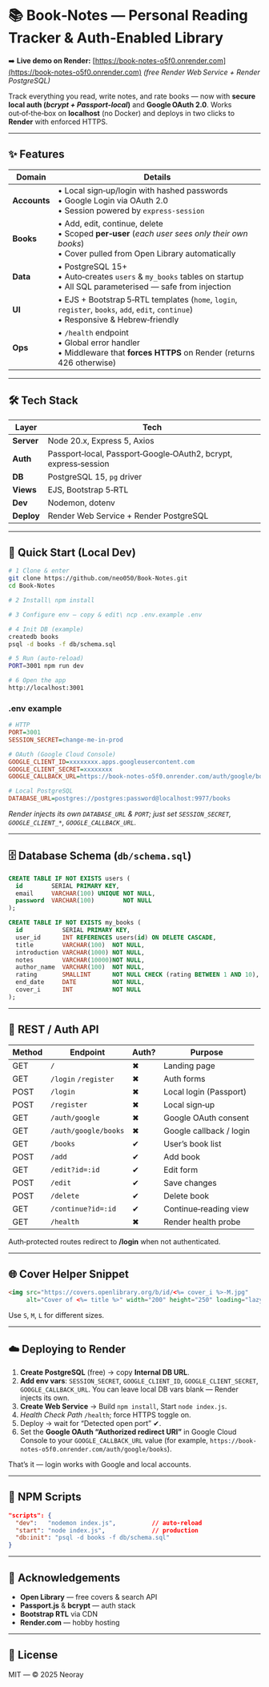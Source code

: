 # 📚 Book‑Notes — Personal Reading Tracker & Auth‑Enabled Library

➡️ **Live demo on Render:** [https://book-notes-o5f0.onrender.com](https://book-notes-o5f0.onrender.com)
*(free Render Web Service + Render PostgreSQL)*

Track everything you read, write notes, and rate books — now with **secure local auth (*bcrypt + Passport‑local*)** and **Google OAuth 2.0**.  Works out‑of‑the‑box on **localhost** (no Docker) and deploys in two clicks to **Render** with enforced HTTPS.

---

## ✨ Features

| Domain       | Details                                                                                                                                                |
| ------------ | ------------------------------------------------------------------------------------------------------------------------------------------------------ |
| **Accounts** | • Local sign‑up/login with hashed passwords  <br> • Google Login via OAuth 2.0  <br> • Session powered by `express‑session`                            |
| **Books**    | • Add, edit, continue, delete  <br> • Scoped **per‑user** (*each user sees only their own books*)  <br> • Cover pulled from Open Library automatically |
| **Data**     | • PostgreSQL 15+  <br> • Auto‑creates `users` & `my_books` tables on startup  <br> • All SQL parameterised — safe from injection                       |
| **UI**       | • EJS + Bootstrap 5‑RTL templates (`home`, `login`, `register`, `books`, `add`, `edit`, `continue`)  <br> • Responsive & Hebrew‑friendly               |
| **Ops**      | • `/health` endpoint  <br> • Global error handler  <br> • Middleware that **forces HTTPS** on Render (returns 426 otherwise)                           |

---

## 🛠 Tech Stack

| Layer      | Tech                                                            |
| ---------- | --------------------------------------------------------------- |
| **Server** | Node 20.x, Express 5, Axios                                     |
| **Auth**   | Passport‑local, Passport‑Google‑OAuth2, bcrypt, express‑session |
| **DB**     | PostgreSQL 15, `pg` driver                                      |
| **Views**  | EJS, Bootstrap 5‑RTL                                            |
| **Dev**    | Nodemon, dotenv                                                 |
| **Deploy** | Render Web Service + Render PostgreSQL                          |

---

## 🚀 Quick Start (Local Dev)

```bash
# 1 Clone & enter
git clone https://github.com/neo050/Book-Notes.git
cd Book-Notes

# 2 Install\ npm install

# 3 Configure env – copy & edit\ ncp .env.example .env

# 4 Init DB (example)
createdb books
psql -d books -f db/schema.sql

# 5 Run (auto‑reload)
PORT=3001 npm run dev

# 6 Open the app
http://localhost:3001
```

### .env example

```ini
# HTTP
PORT=3001
SESSION_SECRET=change‑me‑in‑prod

# OAuth (Google Cloud Console)
GOOGLE_CLIENT_ID=xxxxxxxx.apps.googleusercontent.com
GOOGLE_CLIENT_SECRET=xxxxxxxx
GOOGLE_CALLBACK_URL=https://book-notes-o5f0.onrender.com/auth/google/books

# Local PostgreSQL
DATABASE_URL=postgres://postgres:password@localhost:9977/books
```

*Render injects its own `DATABASE_URL` & `PORT`; just set `SESSION_SECRET`,
`GOOGLE_CLIENT_*`, `GOOGLE_CALLBACK_URL`.*

---

## 🗄 Database Schema (`db/schema.sql`)

```sql
CREATE TABLE IF NOT EXISTS users (
  id        SERIAL PRIMARY KEY,
  email     VARCHAR(100) UNIQUE NOT NULL,
  password  VARCHAR(100)        NOT NULL
);

CREATE TABLE IF NOT EXISTS my_books (
  id           SERIAL PRIMARY KEY,
  user_id      INT REFERENCES users(id) ON DELETE CASCADE,
  title        VARCHAR(100)  NOT NULL,
  introduction VARCHAR(1000) NOT NULL,
  notes        VARCHAR(10000)NOT NULL,
  author_name  VARCHAR(100)  NOT NULL,
  rating       SMALLINT      NOT NULL CHECK (rating BETWEEN 1 AND 10),
  end_date     DATE          NOT NULL,
  cover_i      INT           NOT NULL
);
```

---

## 📑 REST / Auth API

| Method | Endpoint             | Auth? | Purpose                 |
| ------ | -------------------- | ----- | ----------------------- |
| GET    | `/`                  | ✖     | Landing page            |
| GET    | `/login` `/register` | ✖     | Auth forms              |
| POST   | `/login`             | ✖     | Local login (Passport)  |
| POST   | `/register`          | ✖     | Local sign‑up           |
| GET    | `/auth/google`       | ✖     | Google OAuth consent    |
| GET    | `/auth/google/books` | ✖     | Google callback / login |
| GET    | `/books`             | ✔     | User’s book list        |
| POST   | `/add`               | ✔     | Add book                |
| GET    | `/edit?id=:id`       | ✔     | Edit form               |
| POST   | `/edit`              | ✔     | Save changes            |
| POST   | `/delete`            | ✔     | Delete book             |
| GET    | `/continue?id=:id`   | ✔     | Continue‑reading view   |
| GET    | `/health`            | ✖     | Render health probe     |

Auth‑protected routes redirect to **/login** when not authenticated.

---

## 🌐 Cover Helper Snippet

```html
<img src="https://covers.openlibrary.org/b/id/<%= cover_i %>-M.jpg"
     alt="Cover of <%= title %>" width="200" height="250" loading="lazy" />
```

Use `S`, `M`, `L` for different sizes.

---

## ☁️ Deploying to Render

1. **Create PostgreSQL** (free) → copy **Internal DB URL**.
2. **Add env vars**: `SESSION_SECRET`, `GOOGLE_CLIENT_ID`,
   `GOOGLE_CLIENT_SECRET`, `GOOGLE_CALLBACK_URL`.
   You can leave local DB vars blank — Render injects its own.
3. **Create Web Service** → Build `npm install`, Start `node index.js`.
4. *Health Check Path* `/health`; force HTTPS toggle on.
5. Deploy → wait for “Detected open port” ✔.
6. Set the **Google OAuth “Authorized redirect URI”** in Google Cloud Console to
   your `GOOGLE_CALLBACK_URL` value (for example,
   `https://book-notes-o5f0.onrender.com/auth/google/books`).

That’s it — login works with Google and local accounts.

---

## 🧾 NPM Scripts

```json
"scripts": {
  "dev":   "nodemon index.js",          // auto‑reload
  "start": "node index.js",             // production
  "db:init": "psql -d books -f db/schema.sql"
}
```

---

## 🤝 Acknowledgements

* **Open Library** — free covers & search API
* **Passport.js** & **bcrypt** — auth stack
* **Bootstrap RTL** via CDN
* **Render.com** — hobby hosting

---

## 📄 License

MIT — © 2025 Neoray
